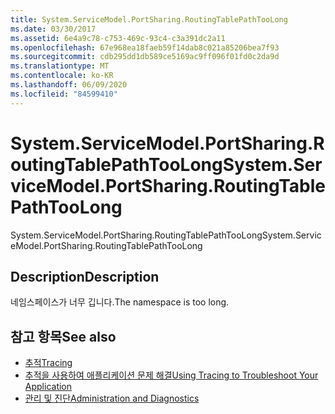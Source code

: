```yaml
---
title: System.ServiceModel.PortSharing.RoutingTablePathTooLong
ms.date: 03/30/2017
ms.assetid: 6e4a9c78-c753-469c-93c4-c3a391dc2a11
ms.openlocfilehash: 67e968ea18faeb59f14dab8c021a85206bea7f93
ms.sourcegitcommit: cdb295dd1db589ce5169ac9ff096f01fd0c2da9d
ms.translationtype: MT
ms.contentlocale: ko-KR
ms.lasthandoff: 06/09/2020
ms.locfileid: "84599410"
---
```

# <a name="systemservicemodelportsharingroutingtablepathtoolong"></a><span data-ttu-id="8e672-102">System.ServiceModel.PortSharing.RoutingTablePathTooLong</span><span class="sxs-lookup"><span data-stu-id="8e672-102">System.ServiceModel.PortSharing.RoutingTablePathTooLong</span></span>
<span data-ttu-id="8e672-103">System.ServiceModel.PortSharing.RoutingTablePathTooLong</span><span class="sxs-lookup"><span data-stu-id="8e672-103">System.ServiceModel.PortSharing.RoutingTablePathTooLong</span></span>  
  
## <a name="description"></a><span data-ttu-id="8e672-104">Description</span><span class="sxs-lookup"><span data-stu-id="8e672-104">Description</span></span>  
 <span data-ttu-id="8e672-105">네임스페이스가 너무 깁니다.</span><span class="sxs-lookup"><span data-stu-id="8e672-105">The namespace is too long.</span></span>  
  
## <a name="see-also"></a><span data-ttu-id="8e672-106">참고 항목</span><span class="sxs-lookup"><span data-stu-id="8e672-106">See also</span></span>

- [<span data-ttu-id="8e672-107">추적</span><span class="sxs-lookup"><span data-stu-id="8e672-107">Tracing</span></span>](index.md)
- [<span data-ttu-id="8e672-108">추적을 사용하여 애플리케이션 문제 해결</span><span class="sxs-lookup"><span data-stu-id="8e672-108">Using Tracing to Troubleshoot Your Application</span></span>](using-tracing-to-troubleshoot-your-application.md)
- [<span data-ttu-id="8e672-109">관리 및 진단</span><span class="sxs-lookup"><span data-stu-id="8e672-109">Administration and Diagnostics</span></span>](../index.md)
